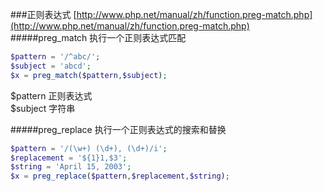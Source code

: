 ###正则表达式
[http://www.php.net/manual/zh/function.preg-match.php](http://www.php.net/manual/zh/function.preg-match.php)
#####preg_match
执行一个正则表达式匹配
```php
$pattern = '/^abc/';
$subject = 'abcd';
$x = preg_match($pattern,$subject);
```
$pattern	正则表达式			
$subject	字符串			

#####preg_replace
执行一个正则表达式的搜索和替换
```php
$pattern = '/(\w+) (\d+), (\d+)/i';
$replacement = '${1}1,$3';
$string = 'April 15, 2003';
$x = preg_replace($pattern,$replacement,$string);
```